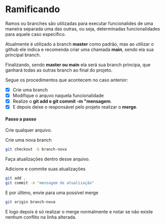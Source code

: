 # Ramificando

Ramos ou branches são utilizadas para executar funcionalides de uma maneira separada uma das outras, ou seja, determinadas funcionalidades para aquele caso específico.

Atualmente é utilizado a branch **master** como padrão, mas ao utilizar o github ele indica e recomenda criar uma chamada **main**, sendo ela sua principal branch.

Finalizando, sendo **master ou main** ela será sua branch principa, que ganhará todas as outras branch ao final do projeto.

Segue os procedimentos que acontecem no caso anterior:

- [x] Crie uma branch
- [x] Modifique o arquvo naquela funcionalidade
- [x] Realize o **git add e git commit -m "mensagem**.
- [x] E depois deixe o responsável pelo projeto realizar o **merge**.

#### Passo a passo

Crie qualquer arquivo.

Crie uma nova branch

```bash
git checkout -b branch-nova
```

Faça atualizações dentro desse arquivo.

Adicione e commite suas atualizações

```bash
git add .
git commit -m "mensagem de atualização"
```

E por último, envie para uma possível merge

```bash
git origin branch-nova
```

E logo depois é só realizar o merge normalmente e notar se não existe nenhum conflito na linha alterada.